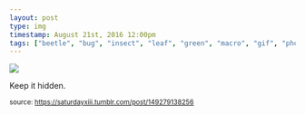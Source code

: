 ```yaml
---
layout: post
type: img
timestamp: August 21st, 2016 12:00pm
tags: ["beetle", "bug", "insect", "leaf", "green", "macro", "gif", "photography"]
---
```

<img src="https://saturdayxiii.github.io/media/149279138256.gif"/>

Keep it hidden.
 
  
<small>source: https://saturdayxiii.tumblr.com/post/149279138256</small>